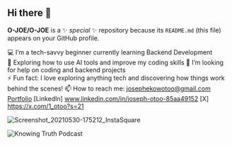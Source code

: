 ## Hi there 👋
**O-JOE/O-JOE** is a ✨ _special_ ✨ repository because its `README.md` (this file) appears on your GitHub profile.

 💻 I’m a tech-savvy beginner currently learning Backend Development  
 🌱 Exploring how to use AI tools and improve my coding skills 
 🤝 I’m looking for help on coding and backend projects  
 ⚡ Fun fact: I love exploring anything tech and discovering how things work behind the scenes!
 📫 How to reach me: josephekowotoo@gmail.com
 [Portfolio](https://sites.google.com/view/josephekowotoo/my-portfolio)
[LinkedIn] www.linkedin.com/in/joseph-otoo-85aa49152
[X] https://x.com/1_otoo?s=21

![Screenshot_20210530-175212_InstaSquare](https://github.com/user-attachments/assets/7172be9a-c321-4a2a-91dc-037b99519947)

![Knowing Truth Podcast](https://github.com/user-attachments/assets/0048ee53-5988-48fb-ae16-e4dba9795a9a)
